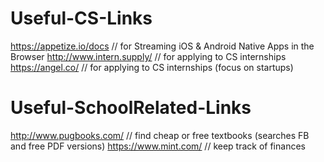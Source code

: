 # Useful-CS-Links
https://appetize.io/docs // for Streaming iOS & Android Native Apps in the Browser
http://www.intern.supply/ // for applying to CS internships
https://angel.co/ // for applying to CS internships (focus on startups)

# Useful-SchoolRelated-Links
http://www.pugbooks.com/ // find cheap or free textbooks (searches FB and free PDF versions)
https://www.mint.com/ // keep track of finances 


